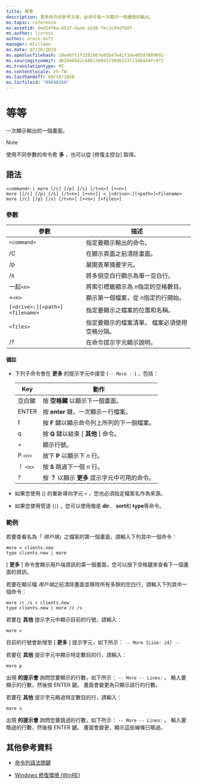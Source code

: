 ```yaml
---
title: 等等
description: 更多命令的參考文章，此命令會一次顯示一個畫面的輸出。
ms.topic: reference
ms.assetid: ded14f6a-d82f-4aeb-a2d8-7ec1c94dfb8f
ms.author: lizross
author: eross-msft
manager: mtillman
ms.date: 07/26/2019
ms.openlocfilehash: 18e40ff1f3281967e05b47e41f3de405d7009691
ms.sourcegitcommit: db2d46842c68813d043738d6523f13d8454fc972
ms.translationtype: MT
ms.contentlocale: zh-TW
ms.lasthandoff: 09/10/2020
ms.locfileid: "89640160"
---
```

# <a name="more"></a>等等

一次顯示輸出的一個畫面。

> [!NOTE]
> 使用不同參數的命令愈 **多** ，也可以從 [修復主控台] 取得。

## <a name="syntax"></a>語法

```
<command> | more [/c] [/p] [/s] [/t<n>] [+<n>]
more [[/c] [/p] [/s] [/t<n>] [+<n>]] < [<drive>:][<path>]<filename>
more [/c] [/p] [/s] [/t<n>] [+<n>] [<files>]
```

### <a name="parameters"></a>參數

| 參數 | 描述 |
| --------- | ----------- |
| `<command>` | 指定要顯示輸出的命令。 |
| /C | 在顯示頁面之前清除畫面。 |
| /p | 展開表單摘要字元。 |
| /s | 將多個空白行顯示為單一空白行。 |
| 一起`<n>` | 將索引標籤顯示為 *n*指定的空格數目。 |
| +`<n>` | 顯示第一個檔案，從 *n*指定的行開始。 |
| `[<drive>:][<path>]<filename>` | 指定要顯示之檔案的位置和名稱。 |
| `<files>` | 指定要顯示的檔案清單。 檔案必須使用空格分隔。 |
| /? | 在命令提示字元顯示說明。 |

#### <a name="remarks"></a>備註

- 下列子命令會在 **更多** 的提示字元中接受 (`-- More --`) ，包括：

    | Key | 動作 |
    | --- | ------ |
    | 空白鍵 | 按 **空格鍵** 以顯示下一個畫面。 |
    | ENTER | 按 **enter** 鍵，一次顯示一行檔案。 |
    | f | 按 **F** 鍵以顯示命令列上所列的下一個檔案。 |
    | q | 按 **Q** 鍵以結束 [ **其他** ] 命令。 |
    | = | 顯示行號。 |
    | P `<n>` | 按下 **P** 以顯示下 *n* 行。 |
    | ！ `<n>` | 按 **S** 跳過下一個 *n* 行。 |
    | ? | 按 **？** 以顯示 **更多** 提示字元中可用的命令。|

- 如果您使用 () 的重新導向字元 `<` ，您也必須指定檔案名作為來源。

- 如果您使用管道 (`|`) ，您可以使用像是 **dir**、 **sort**和 **type**等命令。

### <a name="examples"></a>範例

若要查看名為「 *用戶端*」之檔案的第一個畫面，請輸入下列其中一個命令：

```
more < clients.new
type clients.new | more
```

[ **更多** ] 命令會顯示用戶端資訊的第一個畫面，您可以按下空格鍵來查看下一個畫面的資訊。

若要在顯示檔 *用戶端*之前清除畫面並移除所有多餘的空白行，請輸入下列其中一個命令：

```
more /c /s < clients.new
type clients.new | more /c /s
```

若要在 **其他** 提示字元中顯示目前的行號，請輸入：

```
more =
```

目前的行號會新增至 [ **更多** ] 提示字元，如下所示： `-- More [Line: 24] --`

若要在 **其他** 提示字元中顯示特定數目的行，請輸入：

```
more p
```

出現 **的提示會** 詢問您要顯示的行數，如下所示： `-- More -- Lines:` 。 輸入要顯示的行數，然後按 ENTER 鍵。 畫面會變更為只顯示該行的行數。

若要在 **其他** 提示字元略過特定數目的行，請輸入：

```
more s
```

出現 **的提示會** 詢問您要跳過的行數，如下所示： `-- More -- Lines:` 。 輸入要略過的行數，然後按 ENTER 鍵。 畫面會變更，顯示這些線條已略過。

## <a name="additional-references"></a>其他參考資料

- [命令列語法關鍵](command-line-syntax-key.md)

- [Windows 修復環境 (WinRE) ](/windows-hardware/manufacture/desktop/windows-recovery-environment--windows-re--technical-reference)
